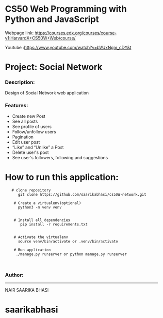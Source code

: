 # CS50 Web Programming with Python and JavaScript

Webpage link: https://courses.edx.org/courses/course-v1:HarvardX+CS50W+Web/course/

Youtube :https://www.youtube.com/watch?v=bVUxNgm_cDY&t

# Project: Social Network

### Description:

Design of Social Network web application



### Features:
* Create new Post
* See all posts
* See profile of users
* Follow/unfollow users
* Pagination
* Edit user post
* “Like” and “Unlike” a Post
* Delete user's post 
* See user's followers, following and suggestions

  
# How to run this application:
```
   # clone repository
      git clone https://github.com/saarikabhasi/cs50W-network.git
      
    # Create a virtualenv(optional)
      python3 -m venv venv  
     
      
    # Install all dependencies
       pip install -r requirements.txt
       
      
    # Activate the virtualenv
      source venv/bin/activate or .venv/bin/activate
    
    # Run application
     ./manage.py runserver or python manage.py runserver
     
     
```

### Author:
------------
NAIR SAARIKA BHASI
# saarikabhasi
   
